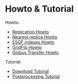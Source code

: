 # Howto & Tutorial

Howto:

* [Replication Howto](replication.md)
* [Nearest replica Howto](download_nearest_replica.md)
* [ESGF indexes Howto](select_indexes.md)
* [GridFtp Howto](gridftp.md)
* [Globus Transfer Howto](globustransfer.md)

Tutorial:

* [Download Tutorial](download_tutorial.md)
* [Postprocessing Tutorial](../../sdp/doc/postprocessing_tutorial.md)
